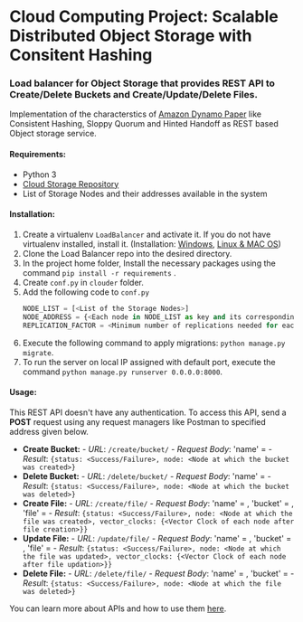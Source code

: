 # Cloud Computing Project: Scalable Distributed Object Storage with Consitent Hashing
### Load balancer for Object Storage that provides REST API to Create/Delete Buckets and Create/Update/Delete Files.
Implementation of the characterstics of [Amazon Dynamo Paper](https://www.allthingsdistributed.com/files/amazon-dynamo-sosp2007.pdf) like Consistent Hashing, Sloppy Quorum and Hinted Handoff as REST based Object storage service. 
#### Requirements:
- Python 3
- [Cloud Storage Repository](https://github.com/vishnuys/cloudstorage)
- List of Storage Nodes and their addresses available in the system

#### Installation:
1) Create a virtualenv `LoadBalancer` and activate it. If you do not have virtualenv installed, install it. (Installation: [Windows](https://thinkdiff.net/python/how-to-install-python-virtualenv-in-windows/), [Linux & MAC OS](https://medium.com/@garimajdamani/https-medium-com-garimajdamani-installing-virtualenv-on-ubuntu-16-04-108c366e4430))
2) Clone the Load Balancer repo into the desired directory.
3) In the project home folder, Install the necessary packages using the command `pip install -r requirements` .
4) Create `conf.py` in `clouder` folder.
5) Add the following code to `conf.py`
    ```python
    NODE_LIST = [<List of the Storage Nodes>]
    NODE_ADDRESS = {<Each node in NODE_LIST as key and its corresponding address as its value>}
    REPLICATION_FACTOR = <Minimum number of replications needed for each read/write>
    ```
6) Execute the following command to apply migrations: `python manage.py migrate`.
7) To run the server on local IP assigned with default port, execute the command `python manage.py runserver 0.0.0.0:8000`. 

#### Usage:
This REST API doesn't have any authentication. To access this API, send a **POST** request using any request managers like Postman to specified address given below.

- **Create Bucket:** 
        - *URL*: `/create/bucket/`
        - *Request Body*: 'name' = <Bucket name>
        - *Result*:  `{status: <Success/Failure>, node: <Node at which the bucket was created>}`
- **Delete Bucket:** 
        - *URL*: `/delete/bucket/`
        - *Request Body*: 'name' = <Bucket name>
        - *Result*:  `{status: <Success/Failure>, node: <Node at which the bucket was deleted>}`
- **Create File:** 
        - *URL*: `/create/file/`
        - *Request Body*: 'name' = <File name>, 'bucket' = <Bucket name>, 'file' = <File to be Stored>
        - *Result*:  `{status: <Success/Failure>, node: <Node at which the file was created>, vector_clocks: {<Vector Clock of each node after file creation>}}`
- **Update File:** 
        - *URL*: `/update/file/`
        - *Request Body*: 'name' = <File name>, 'bucket' = <Bucket name>, 'file' = <File to be Updated>
        - *Result*:  `{status: <Success/Failure>, node: <Node at which the file was updated>, vector_clocks: {<Vector Clock of each node after file updation>}}`
- **Delete File:** 
        - *URL*: `/delete/file/`
        - *Request Body*: 'name' = <File name>, 'bucket' = <Bucket name>
        - *Result*:  `{status: <Success/Failure>, node: <Node at which the file was deleted>}`

You can learn more about APIs and how to use them [here](https://schoolofdata.org/2013/11/18/web-apis-for-non-programmers/).
